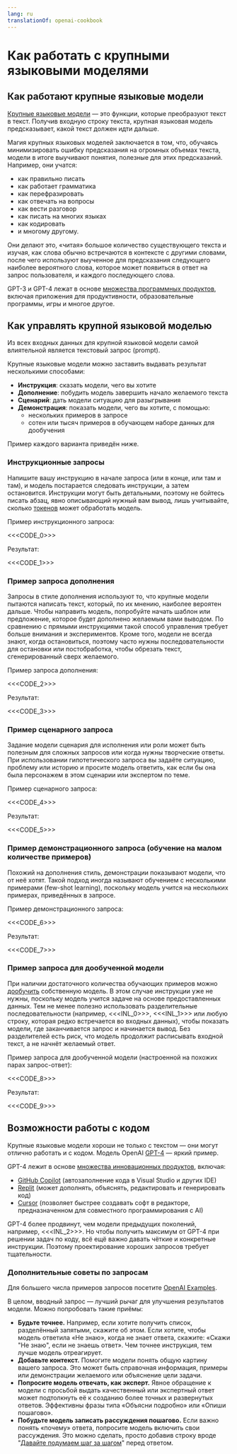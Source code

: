 ```yaml
---
lang: ru
translationOf: openai-cookbook
---
```


# Как работать с крупными языковыми моделями

## Как работают крупные языковые модели

[Крупные языковые модели][Large language models Blog Post] — это функции, которые преобразуют текст в текст. Получив входную строку текста, крупная языковая модель предсказывает, какой текст должен идти дальше.

Магия крупных языковых моделей заключается в том, что, обучаясь минимизировать ошибку предсказания на огромных объемах текста, модели в итоге выучивают понятия, полезные для этих предсказаний. Например, они учатся:

- как правильно писать
- как работает грамматика
- как перефразировать
- как отвечать на вопросы
- как вести разговор
- как писать на многих языках
- как кодировать
- и многому другому.

Они делают это, «читая» большое количество существующего текста и изучая, как слова обычно встречаются в контексте с другими словами, после чего используют выученное для предсказания следующего наиболее вероятного слова, которое может появиться в ответ на запрос пользователя, и каждого последующего слова.

GPT-3 и GPT-4 лежат в основе [множества программных продуктов][OpenAI Customer Stories], включая приложения для продуктивности, образовательные программы, игры и многое другое.

## Как управлять крупной языковой моделью

Из всех входных данных для крупной языковой модели самой влиятельной является текстовый запрос (prompt).

Крупные языковые модели можно заставить выдавать результат несколькими способами:

- **Инструкция**: сказать модели, чего вы хотите
- **Дополнение**: побудить модель завершить начало желаемого текста
- **Сценарий**: дать модели ситуацию для разыгрывания
- **Демонстрация**: показать модели, чего вы хотите, с помощью:
  - нескольких примеров в запросе
  - сотен или тысяч примеров в обучающем наборе данных для дообучения

Пример каждого варианта приведён ниже.

### Инструкционные запросы

Напишите вашу инструкцию в начале запроса (или в конце, или там и там), и модель постарается следовать инструкции, а затем остановится. Инструкции могут быть детальными, поэтому не бойтесь писать абзац, явно описывающий нужный вам вывод, лишь учитывайте, сколько [токенов](https://help.openai.com/en/articles/4936856-what-are-tokens-and-how-to-count-them) может обработать модель.

Пример инструкционного запроса:

&lt;&lt;&lt;CODE_0>>>

Результат:

&lt;&lt;&lt;CODE_1>>>

### Пример запроса дополнения

Запросы в стиле дополнения используют то, что крупные модели пытаются написать текст, который, по их мнению, наиболее вероятен дальше. Чтобы направить модель, попробуйте начать шаблон или предложение, которое будет дополнено желаемым вами выводом. По сравнению с прямыми инструкциями такой способ управления требует больше внимания и экспериментов. Кроме того, модели не всегда знают, когда остановиться, поэтому часто нужны последовательности для остановки или постобработка, чтобы обрезать текст, сгенерированный сверх желаемого.

Пример запроса дополнения:

&lt;&lt;&lt;CODE_2>>>

Результат:

&lt;&lt;&lt;CODE_3>>>

### Пример сценарного запроса

Задание модели сценария для исполнения или роли может быть полезным для сложных запросов или когда нужны творческие ответы. При использовании гипотетического запроса вы задаёте ситуацию, проблему или историю и просите модель ответить, как если бы она была персонажем в этом сценарии или экспертом по теме.

Пример сценарного запроса:

&lt;&lt;&lt;CODE_4>>>

Результат:

&lt;&lt;&lt;CODE_5>>>

### Пример демонстрационного запроса (обучение на малом количестве примеров)

Похожий на дополнения стиль, демонстрации показывают модели, что от неё хотят. Такой подход иногда называют обучением с несколькими примерами (few-shot learning), поскольку модель учится на нескольких примерах, приведённых в запросе.

Пример демонстрационного запроса:

&lt;&lt;&lt;CODE_6>>>

Результат:

&lt;&lt;&lt;CODE_7>>>

### Пример запроса для дообученной модели

При наличии достаточного количества обучающих примеров можно [дообучить][Fine Tuning Docs] собственную модель. В этом случае инструкции уже не нужны, поскольку модель учится задаче на основе предоставленных данных. Тем не менее полезно использовать разделительные последовательности (например, &lt;&lt;&lt;INL_0>>>, &lt;&lt;&lt;INL_1>>> или любую строку, которая редко встречается во входных данных), чтобы показать модели, где заканчивается запрос и начинается вывод. Без разделителей есть риск, что модель продолжит расписывать входной текст, а не начнёт желаемый ответ.

Пример запроса для дообученной модели (настроенной на похожих парах запрос-ответ):

&lt;&lt;&lt;CODE_8>>>

Результат:

&lt;&lt;&lt;CODE_9>>>

## Возможности работы с кодом

Крупные языковые модели хороши не только с текстом — они могут отлично работать и с кодом. Модель OpenAI [GPT-4][GPT-4 and GPT-4 Turbo] — яркий пример.

GPT-4 лежит в основе [множества инновационных продуктов][OpenAI Customer Stories], включая:

- [GitHub Copilot] (автозаполнение кода в Visual Studio и других IDE)
- [Replit](https://replit.com/) (может дополнять, объяснять, редактировать и генерировать код)
- [Cursor](https://cursor.sh/) (позволяет быстрее создавать софт в редакторе, предназначенном для совместного программирования с AI)

GPT-4 более продвинут, чем модели предыдущих поколений, например, &lt;&lt;&lt;INL_2>>>. Но чтобы получить максимум от GPT-4 при решении задач по коду, всё ещё важно давать чёткие и конкретные инструкции. Поэтому проектирование хороших запросов требует тщательности.

### Дополнительные советы по запросам

Для большего числа примеров запросов посетите [OpenAI Examples][OpenAI Examples].

В целом, вводный запрос — лучший рычаг для улучшения результатов модели. Можно попробовать такие приёмы:

- **Будьте точнее.** Например, если хотите получить список, разделённый запятыми, скажите об этом. Если хотите, чтобы модель ответила «Не знаю», когда не знает ответа, скажите: «Скажи "Не знаю", если не знаешь ответ». Чем точнее инструкция, тем лучше модель отреагирует.
- **Добавьте контекст.** Помогите модели понять общую картину вашего запроса. Это может быть справочная информация, примеры или демонстрации желаемого или объяснение цели задачи.
- **Попросите модель отвечать, как эксперт.** Явное обращение к модели с просьбой выдать качественный или экспертный ответ может подтолкнуть её к созданию более точных и развернутых ответов. Эффективны фразы типа «Объясни подробно» или «Опиши пошагово».
- **Побудьте модель записать рассуждения пошагово.** Если важно понять «почему» ответа, попросите модель включить свои рассуждения. Это можно сделать, просто добавив строку вроде "[Давайте подумаем шаг за шагом](https://arxiv.org/abs/2205.11916)" перед ответом.

[Fine Tuning Docs]: https://platform.openai.com/docs/guides/fine-tuning  
[OpenAI Customer Stories]: https://openai.com/customer-stories  
[Large language models Blog Post]: https://openai.com/research/better-language-models  
[GitHub Copilot]: https://github.com/features/copilot/  
[GPT-4 and GPT-4 Turbo]: https://platform.openai.com/docs/models/gpt-4-and-gpt-4-turbo  
[GPT3 Apps Blog Post]: https://openai.com/blog/gpt-3-apps/  
[OpenAI Examples]: https://platform.openai.com/examples